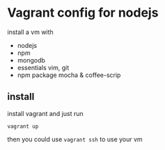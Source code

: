 # Vagrant config for nodejs

install a vm with 

* nodejs
* npm
* mongodb
* essentials vim, git
* npm package mocha & coffee-scrip

## install

install vagrant and just run 

    vagrant up

then you could use `vagrant ssh` to use your vm 
